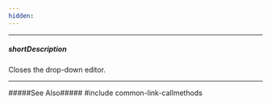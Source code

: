 ```yaml
---
hidden: 
---
```

---
##### shortDescription
Closes the drop-down editor.

---
#####See Also#####
#include common-link-callmethods